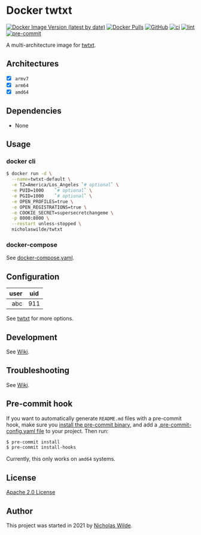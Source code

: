 # Docker twtxt
[![Docker Image Version (latest by date)](https://img.shields.io/docker/v/nicholaswilde/twtxt)](https://hub.docker.com/r/nicholaswilde/twtxt)
[![Docker Pulls](https://img.shields.io/docker/pulls/nicholaswilde/twtxt)](https://hub.docker.com/r/nicholaswilde/twtxt)
[![GitHub](https://img.shields.io/github/license/nicholaswilde/docker-twtxt)](./LICENSE)
[![ci](https://github.com/nicholaswilde/docker-twtxt/workflows/ci/badge.svg)](https://github.com/nicholaswilde/docker-twtxt/actions?query=workflow%3Aci)
[![lint](https://github.com/nicholaswilde/docker-twtxt/workflows/lint/badge.svg?branch=main)](https://github.com/nicholaswilde/docker-twtxt/actions?query=workflow%3Alint)
[![pre-commit](https://img.shields.io/badge/pre--commit-enabled-brightgreen?logo=pre-commit&logoColor=white)](https://github.com/pre-commit/pre-commit)

A multi-architecture image for [twtxt](https://github.com/nicholaswilde/docker-twtxt).

## Architectures

* [x] `armv7`
* [x] `arm64`
* [x] `amd64`

## Dependencies

* None

## Usage
### docker cli

```bash
$ docker run -d \
  --name=twtxt-default \
  -e TZ=America/Los_Angeles `# optional` \
  -e PUID=1000    `# optional` \
  -e PGID=1000    `# optional` \
  -e OPEN_PROFILES=true \
  -e OPEN_REGISTRATIONS=true \
  -e COOKIE_SECRET=supersecretchangeme \
  -p 8000:8000 \
  --restart unless-stopped \
  nicholaswilde/twtxt
```

### docker-compose

See [docker-compose.yaml](./docker-compose.yaml).

## Configuration

|user | uid |
|----:|:---:|
| abc | 911 |

See [twtxt](https://github.com/prologic/twtxt#usage) for more options.

## Development

See [Wiki](https://github.com/nicholaswilde/docker-template/wiki/Development).

## Troubleshooting

See [Wiki](https://github.com/nicholaswilde/docker-template/wiki/Troubleshooting).

## Pre-commit hook

If you want to automatically generate `README.md` files with a pre-commit hook, make sure you
[install the pre-commit binary](https://pre-commit.com/#install), and add a [.pre-commit-config.yaml file](./.pre-commit-config.yaml)
to your project. Then run:

```bash
$ pre-commit install
$ pre-commit install-hooks
```
Currently, this only works on `amd64` systems.

## License

[Apache 2.0 License](./LICENSE)

## Author
This project was started in 2021 by [Nicholas Wilde](https://github.com/nicholaswilde/).

